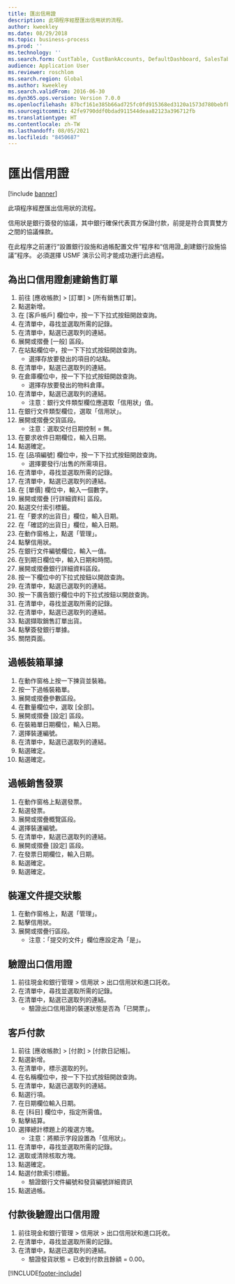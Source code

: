 ```yaml
---
title: 匯出信用證
description: 此項程序經歷匯出信用狀的流程。
author: kweekley
ms.date: 08/29/2018
ms.topic: business-process
ms.prod: ''
ms.technology: ''
ms.search.form: CustTable, CustBankAccounts, DefaultDashboard, SalesTableListPage, SalesCreateOrder, SalesTable, BankLCExport, SalesEditLines,  LedgerJournalTable, LedgerJournalTransCustPaym, CustOpenTrans
audience: Application User
ms.reviewer: roschlom
ms.search.region: Global
ms.author: kweekley
ms.search.validFrom: 2016-06-30
ms.dyn365.ops.version: Version 7.0.0
ms.openlocfilehash: 87bcf161e385b66ad725fc0fd915368ed3120a1573d780bebfb48ff73cce7847
ms.sourcegitcommit: 42fe9790ddf0bdad911544deaa82123a396712fb
ms.translationtype: HT
ms.contentlocale: zh-TW
ms.lasthandoff: 08/05/2021
ms.locfileid: "8450687"
---
```

# <a name="export-letter-of-credit"></a>匯出信用證

[!include [banner](../../includes/banner.md)]

此項程序經歷匯出信用狀的流程。

信用狀是銀行簽發的協議，其中銀行確保代表買方保證付款，前提是符合買賣雙方之間的協議條款。



在此程序之前運行“設置銀行設施和過帳配置文件”程序和“信用證_創建銀行設施協議”程序。 必須選擇 USMF 演示公司才能成功運行此過程。




## <a name="create-sales-order-for-export-letter-of-credit"></a>為出口信用證創建銷售訂單
1. 前往 [應收帳款] > [訂單] > [所有銷售訂單]。
2. 點選新增。
3. 在 [客戶帳戶] 欄位中，按一下下拉式按鈕開啟查詢。
4. 在清單中，尋找並選取所需的記錄。
5. 在清單中，點選已選取列的連結。
6. 展開或摺疊 [一般] 區段。
7. 在站點欄位中，按一下下拉式按鈕開啟查詢。
    * 選擇存放要發出的項目的站點。  
8. 在清單中，點選已選取列的連結。
9. 在倉庫欄位中，按一下下拉式按鈕開啟查詢。
    * 選擇存放要發出的物料倉庫。  
10. 在清單中，點選已選取列的連結。
    * 注意：銀行文件類型欄位應選取「信用狀」值。  
11. 在銀行文件類型欄位，選取「信用狀」。
12. 展開或摺疊交貨區段。
    * 注意：選取交付日期控制 = 無。  
13. 在要求收件日期欄位，輸入日期。
14. 點選確定。
15. 在 [品項編號] 欄位中，按一下下拉式按鈕開啟查詢。
    * 選擇要發行/出售的所需項目。  
16. 在清單中，尋找並選取所需的記錄。
17. 在清單中，點選已選取列的連結。
18. 在 [單價] 欄位中，輸入一個數字。
19. 展開或摺疊 [行詳細資料] 區段。
20. 點選交付索引標籤。
21. 在「要求的出貨日」欄位，輸入日期。
22. 在「確認的出貨日」欄位，輸入日期。
23. 在動作窗格上，點選「管理」。
24. 點擊信用狀。
25. 在銀行文件編號欄位，輸入一值。
26. 在到期日欄位中，輸入日期和時間。
27. 展開或摺疊銀行詳細資料區段。
28. 按一下欄位中的下拉式按鈕以開啟查詢。
29. 在清單中，點選已選取列的連結。
30. 按一下廣告銀行欄位中的下拉式按鈕以開啟查詢。
31. 在清單中，尋找並選取所需的記錄。
32. 在清單中，點選已選取列的連結。
33. 點選擷取銷售訂單出貨。
34. 點擊簽發銀行單據。
35. 關閉頁面。

## <a name="post-packing-slip"></a>過帳裝箱單據
1. 在動作窗格上按一下揀貨並裝箱。
2. 按一下過帳裝箱單。
3. 展開或摺疊參數區段。
4. 在數量欄位中，選取 [全部]。
5. 展開或摺疊 [設定] 區段。
6. 在裝箱單日期欄位，輸入日期。
7. 選擇裝運編號。
8. 在清單中，點選已選取列的連結。
9. 點選確定。
10. 點選確定。

## <a name="post-sales-invoice"></a>過帳銷售發票
1. 在動作窗格上點選發票。
2. 點選發票。
3. 展開或摺疊概覽區段。
4. 選擇裝運編號。
5. 在清單中，點選已選取列的連結。
6. 展開或摺疊 [設定] 區段。
7. 在發票日期欄位，輸入日期。
8. 點選確定。
9. 點選確定。

## <a name="shipment-document-submitted-status"></a>裝運文件提交狀態
1. 在動作窗格上，點選「管理」。
2. 點擊信用狀。
3. 展開或摺疊行區段。
    * 注意：「提交的文件」欄位應設定為「是」。  

## <a name="verify-export-letter-of-credit"></a>驗證出口信用證
1. 前往現金和銀行管理 > 信用狀 > 出口信用狀和進口託收。
2. 在清單中，尋找並選取所需的記錄。
3. 在清單中，點選已選取列的連結。
    * 驗證出口信用證的裝運狀態是否為「已開票」。  

## <a name="customer-payment"></a>客戶付款
1. 前往 [應收帳款] > [付款] > [付款日記帳]。
2. 點選新增。
3. 在清單中，標示選取的列。
4. 在名稱欄位中，按一下下拉式按鈕開啟查詢。
5. 在清單中，點選已選取列的連結。
6. 點選行項。
7. 在日期欄位輸入日期。
8. 在 [科目] 欄位中，指定所需值。
9. 點擊結算。
10. 選擇總計標題上的複選方塊。
    * 注意：將顯示字段設置為「信用狀」。  
11. 在清單中，尋找並選取所需的記錄。
12. 選取或清除核取方塊。
13. 點選確定。
14. 點選付款索引標籤。
    * 驗證銀行文件編號和發貨編號詳細資訊  
15. 點選過帳。

## <a name="verify-export-letter-of-credit-after-payment"></a>付款後驗證出口信用證
1. 前往現金和銀行管理 > 信用狀 > 出口信用狀和進口託收。
2. 在清單中，尋找並選取所需的記錄。
3. 在清單中，點選已選取列的連結。
    * 驗證發貨狀態 = 已收到付款且餘額 = 0.00。  



[!INCLUDE[footer-include](../../../includes/footer-banner.md)]